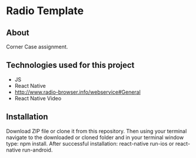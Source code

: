 # Radio Template

## About

Corner Case assignment.

## Technologies used for this project
- JS
- React Native
- http://www.radio-browser.info/webservice#General
- React Native Video

## Installation

Download ZIP file or clone it from this repository. Then using your terminal navigate to the downloaded or cloned folder and in your terminal window type: npm install. After successful installation: react-native run-ios or react-native run-android. 
